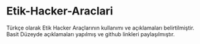 # Etik-Hacker-Araclari
Türkçe olarak Etik Hacker Araçlarının kullanımı ve açıklamaları belirtilmiştir. Basit Düzeyde açıklamaları yapılmış ve github linkleri paylaşılmıştır.
